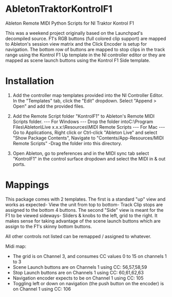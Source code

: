 AbletonTraktorKontrolF1
=======================

Ableton Remote MIDI Python Scripts for NI Traktor Kontrol F1

This was a weekend project originally based on the Launchpad's decompiled source.
F1's RGB buttons (full colored clip support) are mapped to Ableton's session view matrix 
and the Click Encoder is setup for navigation. The bottom row of buttons are mapped 
to stop clips in the track range using the Kontrol F1 Up template in the NI controller 
editor or they are mapped as scene launch buttons using the Kontrol F1 Side template.

Installation
=======================
1. Add the controller map templates provided into the NI Controller Editor. In the "Templates" tab, click the "Edit" dropdown. Select "Append > Open" and add the provided files.

2. Add the Remote Script folder "KontrolF1" to Ableton's Remote MIDI Scripts folder.
    --- For Windows --- Drop the folder intoC:\Program Files\Ableton\Live x.x.x:\Resources\MIDI Remote Scripts
    --- For Mac --- Go to Applications, Right click or Ctrl-click "Ableton Live" and select "Show Package Contents", Navigate to "Contents/App-Resources/MIDI Remote Scripts" -Drag the folder into this directory.

3. Open Ableton, go to preferences and in the MIDI sync tab select "KontrolF1" in the control surface dropdown and select the MIDI in & out ports.

Mappings
=======================
This package comes with 2 templates. The first is a standard "up" view and works as expected- View the unit from top to bottom- Track Clip stops are assigned to the bottom 4 buttons. The second "Side" view is meant for the F1 to be viewed sideways- Sliders & knobs to the left, grid to the right. It makes sense for taking advantage of the scene launch buttons which are assign to the F1's skinny bottom buttons.

All other controls not listed can be remapped  / assigned to whatever.

Midi map:
- The grid is on Channel 3, and consumes CC values 0 to 15 on channels 1 to 3
- Scene Launch buttons are on Channels 1 using CC: 56,57,58,59
- Stop Launch buttons are on Channels 1 using CC: 60,61,62,63
- Navigation encoder expects to be on Channel 1 using CC: 105
- Toggling left or down on navigation (the push button on the encoder) is on Channel 1
using CC: 106
